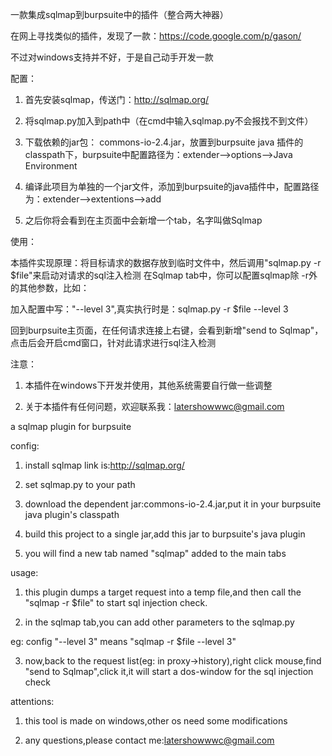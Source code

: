 一款集成sqlmap到burpsuite中的插件（整合两大神器）

在网上寻找类似的插件，发现了一款：https://code.google.com/p/gason/

不过对windows支持并不好，于是自己动手开发一款

配置：

1. 首先安装sqlmap，传送门：http://sqlmap.org/

2. 将sqlmap.py加入到path中（在cmd中输入sqlmap.py不会报找不到文件）

3. 下载依赖的jar包： commons-io-2.4.jar，放置到burpsuite java 插件的classpath下，burpsuite中配置路径为：extender-->options-->Java Environment

4. 编译此项目为单独的一个jar文件，添加到burpsuite的java插件中，配置路径为：extender-->extentions-->add

5. 之后你将会看到在主页面中会新增一个tab，名字叫做Sqlmap

使用：

本插件实现原理：将目标请求的数据存放到临时文件中，然后调用"sqlmap.py -r $file"来启动对请求的sql注入检测
在Sqlmap tab中，你可以配置sqlmap除 -r外的其他参数，比如：

加入配置中写："--level 3",真实执行时是：sqlmap.py -r $file --level 3

回到burpsuite主页面，在任何请求连接上右键，会看到新增"send to Sqlmap"，点击后会开启cmd窗口，针对此请求进行sql注入检测

注意：

1. 本插件在windows下开发并使用，其他系统需要自行做一些调整

2. 关于本插件有任何问题，欢迎联系我：latershowwwc@gmail.com 



a sqlmap plugin for burpsuite

config:

1. install sqlmap link is:http://sqlmap.org/

2. set sqlmap.py to your path

3. download the dependent jar:commons-io-2.4.jar,put it in your burpsuite java plugin's classpath

4. build this project to a single jar,add this jar to burpsuite's java plugin

5. you will find a new tab named "sqlmap" added to the main tabs 


usage:

1. this plugin dumps a target request into a temp file,and then call the "sqlmap -r $file" to start sql injection check.

2. in the sqlmap tab,you can add other parameters to the sqlmap.py

eg: config "--level 3" means "sqlmap -r $file --level 3"

3. now,back to the request list(eg: in proxy->history),right click mouse,find "send to Sqlmap",click it,it will start a dos-window for the sql injection check


attentions:

1. this tool is made on windows,other os need some modifications

2. any questions,please contact me:latershowwwc@gmail.com





